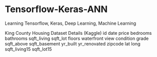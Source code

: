 # Tensorflow-Keras-ANN
Learning Tensorflow, Keras, Deep Learning, Machine Learning

King County Housing Dataset Details (Kaggle)
id
date
price
bedrooms
bathrooms
sqft_living
sqft_lot
floors
waterfront
view
condition
grade
sqft_above
sqft_basement
yr_built
yr_renovated
zipcode
lat
long
sqft_living15
sqft_lot15
